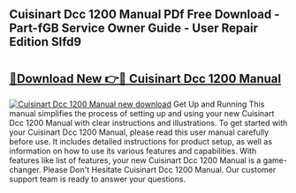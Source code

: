 ## Cuisinart Dcc 1200 Manual PDf Free Download - Part-fGB Service Owner Guide - User Repair Edition SIfd9

# <h2><a href="http://bc2500.oget.top/?id=Cuisinart+Dcc+1200+Manual">🔗Download New 👉🔴 Cuisinart Dcc 1200 Manual</a></h2>

[![Cuisinart Dcc 1200 Manual new download](https://i.imgur.com/5g1atiW.png)](http://bc2500.oget.top/?id=Cuisinart+Dcc+1200+Manual)
Get Up and Running This manual simplifies the process of setting up and using your new Cuisinart Dcc 1200 Manual with clear instructions and illustrations. To get started with your Cuisinart Dcc 1200 Manual, please read this user manual carefully before use. It includes detailed instructions for product setup, as well as information on how to use its various features and capabilities. With features like list of features, your new Cuisinart Dcc 1200 Manual is a game-changer. Please Don't Hesitate Cuisinart Dcc 1200 Manual. Our customer support team is ready to answer your questions.

